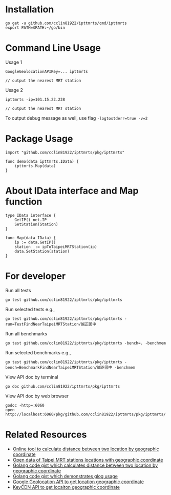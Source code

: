 # Installation

```
go get -u github.com/cclin81922/ipttmrts/cmd/ipttmrts
export PATH=$PATH:~/go/bin
```

# Command Line Usage

Usage 1

```
GoogleGeolocationAPIKey=... ipttmrts

// output the nearest MRT station
``` 

Usage 2

```
ipttmrts -ip=101.15.22.238

// output the nearest MRT station
```

To output debug message as well, use flag `-logtostderr=true -v=2`

# Package Usage

```
import "github.com/cclin81922/ipttmrts/pkg/ipttmrts"

func demo(data ipttmrts.IData) {
    ipttmrts.Map(data)
}
```

# About IData interface and Map function

```
type IData interface {
    GetIP() net.IP
    SetStation(Station)
}

func Map(data IData) {
    ip := data.GetIP()
    station  := ipToTaipeiMRTStation(ip)
    data.SetStation(station)
}
```

# For developer

Run all tests

```
go test github.com/cclin81922/ipttmrts/pkg/ipttmrts
```

Run selected tests e.g.,

```
go test github.com/cclin81922/ipttmrts/pkg/ipttmrts -run=TestFindNearTaipeiMRTStation/誠正國中
```

Run all benchmarks

```
go test github.com/cclin81922/ipttmrts/pkg/ipttmrts -bench=. -benchmem
```

Run selected benchmarks e.g.,

```
go test github.com/cclin81922/ipttmrts/pkg/ipttmrts -bench=BenchmarkFindNearTaipeiMRTStation/誠正國中 -benchmem
```

View API doc by terminal

```
go doc github.com/cclin81922/ipttmrts/pkg/ipttmrts
```

View API doc by web browser

```
godoc -http=:6060
open http://localhost:6060/pkg/github.com/cclin81922/ipttmrts/pkg/ipttmrts/
```

# Related Resources

* [Online tool to calculate distance between two location by geographic coordinate](http://www.storyday.com/wp-content/uploads/2008/09/latlung_dis.html)
* [Open data of Taipei MRT stations locations with geographic coordinate](https://fusiontables.google.com/DataSource?docid=1QL2wqpruEvkPKhfb14Md9JMBzQIcKFFJ8wfAmORu#card:id=2)
* [Golang code gist which calculates distance between two location by geographic coordinate](https://blog.csdn.net/u013421629/article/details/72722714)
* [Golang code gist which demonstrates glog usage](https://gist.github.com/heatxsink/7221ebe499b0767d4784)
* [Google Geolocation API to get location geographic coordinate](https://developers.google.com/maps/documentation/geolocation/intro)
* [KeyCDN API to get locaiton geographic coordinate](https://tools.keycdn.com/geo)